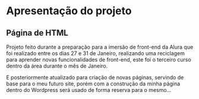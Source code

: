 # Apresentação do projeto
## Página de HTML
Projeto feito durante a preparação para a imersão de front-end da Alura que foi realizado entre os dias 27 e 31 de Janeiro, realizando uma reciclagem para aprender novas funcionalidades de front-end, este foi o terceiro curso dentro da área durante o mês de Janeiro. 

E posteriormente atualizado para criação de novas páginas, servindo de base para o meu futuro site, porém com a construção da minha página dentro do Wordpress será usado de forma reserva para o mesmo...

